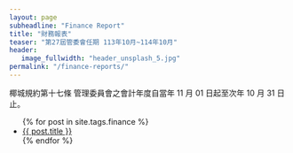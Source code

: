 ```yaml
---
layout: page
subheadline: "Finance Report"
title: "財務報表"
teaser: "第27屆管委會任期 113年10月~114年10月"
header:
   image_fullwidth: "header_unsplash_5.jpg"
permalink: "/finance-reports/"
---
```


椰城規約第十七條 管理委員會之會計年度自當年 11 月 01 日起至次年 10 月 31 日止。<br>

<ul>
    {% for post in site.tags.finance %}
    <li><a href="{{ site.url }}{{ site.baseurl }}{{ post.url }}">{{ post.title }}</a></li>
    {% endfor %}
</ul>
